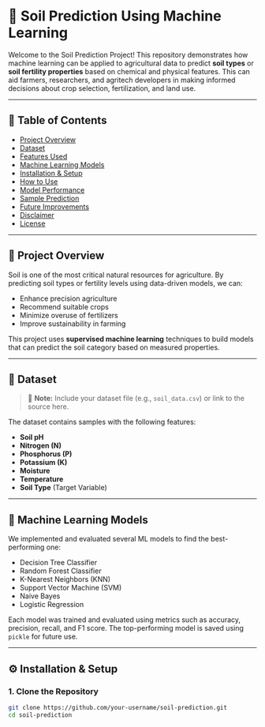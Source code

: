 # 🌱 Soil Prediction Using Machine Learning

Welcome to the Soil Prediction Project! This repository demonstrates how machine learning can be applied to agricultural data to predict **soil types** or **soil fertility properties** based on chemical and physical features. This can aid farmers, researchers, and agritech developers in making informed decisions about crop selection, fertilization, and land use.

---

## 📌 Table of Contents

- [Project Overview](#project-overview)
- [Dataset](#dataset)
- [Features Used](#features-used)
- [Machine Learning Models](#machine-learning-models)
- [Installation & Setup](#installation--setup)
- [How to Use](#how-to-use)
- [Model Performance](#model-performance)
- [Sample Prediction](#sample-prediction)
- [Future Improvements](#future-improvements)
- [Disclaimer](#disclaimer)
- [License](#license)

---

## 📖 Project Overview

Soil is one of the most critical natural resources for agriculture. By predicting soil types or fertility levels using data-driven models, we can:

- Enhance precision agriculture
- Recommend suitable crops
- Minimize overuse of fertilizers
- Improve sustainability in farming

This project uses **supervised machine learning** techniques to build models that can predict the soil category based on measured properties.

---

## 🧾 Dataset

> 📂 **Note:** Include your dataset file (e.g., `soil_data.csv`) or link to the source here.

The dataset contains samples with the following features:

- **Soil pH**
- **Nitrogen (N)**
- **Phosphorus (P)**
- **Potassium (K)**
- **Moisture**
- **Temperature**
- **Soil Type** (Target Variable)

---

## 🧠 Machine Learning Models

We implemented and evaluated several ML models to find the best-performing one:

- Decision Tree Classifier
- Random Forest Classifier
- K-Nearest Neighbors (KNN)
- Support Vector Machine (SVM)
- Naive Bayes
- Logistic Regression

Each model was trained and evaluated using metrics such as accuracy, precision, recall, and F1 score. The top-performing model is saved using `pickle` for future use.

---

## ⚙️ Installation & Setup

### 1. Clone the Repository

```bash
git clone https://github.com/your-username/soil-prediction.git
cd soil-prediction
